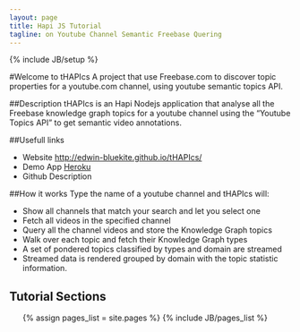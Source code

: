 ```yaml
---
layout: page
title: Hapi JS Tutorial
tagline: on Youtube Channel Semantic Freebase Quering
---
```

{% include JB/setup %}

#Welcome to tHAPIcs
A project that use Freebase.com to discover topic properties for a youtube.com channel, using youtube semantic topics API.


##Description
tHAPIcs is an Hapi Nodejs application that analyse all the Freebase knowledge graph topics for a youtube channel using the “Youtube Topics API” to get semantic video annotations.

##Usefull links
* Website http://edwin-bluekite.github.io/tHAPIcs/
* Demo App [Heroku](www.heroku.com)
* Github Description

##How it works
Type the name of a youtube channel and tHAPIcs will:
* Show all channels that match your search and let you select one
* Fetch all videos in the specified channel
* Query all the channel videos and store the  Knowledge Graph topics
* Walk over each topic and fetch their  Knowledge Graph types
* A set of pondered topics classified by types and domain are streamed
* Streamed data is rendered grouped by domain with the topic statistic information.

<h2>Tutorial Sections</h2>
<ul>
{% assign pages_list = site.pages %}
{% include JB/pages_list %}
</ul>
